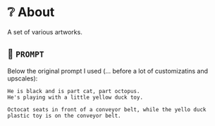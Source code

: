 # ❔ About

A set of various artworks.

## 📜 `PROMPT`

Below the original prompt I used (... before a lot of customizatins and upscales):

```Octocat, the black mascot of the source-code hosting service GitHub,  is sitting on a conveyor belt.
He is black and is part cat, part octopus.
He's playing with a little yellow duck toy.

Octocat seats in front of a conveyor belt, while the yello duck plastic toy is on the conveyor belt.
```
